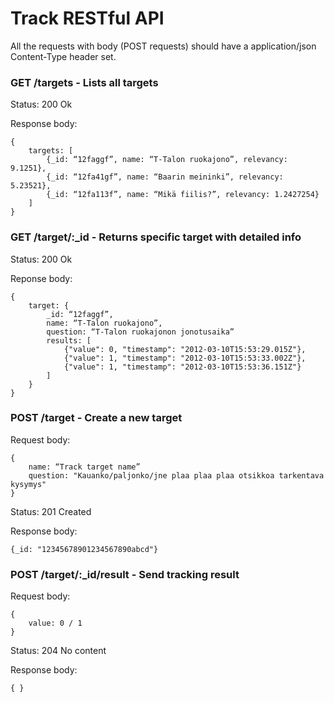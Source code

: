 # Track RESTful API

All the requests with body (POST requests) should have a application/json Content-Type header set.

### GET /targets - Lists all targets

Status: 200 Ok

Response body:

	{
		targets: [
			{_id: “12faggf”, name: “T-Talon ruokajono”, relevancy: 9.1251},
			{_id: “12fa41gf”, name: “Baarin meininki”, relevancy: 5.23521},
			{_id: “12fa113f”, name: “Mikä fiilis?”, relevancy: 1.2427254}
		]
	}
  

### GET /target/:_id - Returns specific target with detailed info

Status: 200 Ok

Reponse body:

	{
		target: {
			_id: “12faggf”,
			name: “T-Talon ruokajono”,
			question: “T-Talon ruokajonon jonotusaika”
			results: [
			    {"value": 0, "timestamp": "2012-03-10T15:53:29.015Z"},
			    {"value": 1, "timestamp": "2012-03-10T15:53:33.002Z"},
			    {"value": 1, "timestamp": "2012-03-10T15:53:36.151Z"}
			]
		}
	}

### POST /target - Create a new target

Request body:

	{
		name: “Track target name”
		question: "Kauanko/paljonko/jne plaa plaa plaa otsikkoa tarkentava kysymys"
	}
	
Status: 201 Created

Response body: 

	{_id: "12345678901234567890abcd"}

### POST /target/:_id/result - Send tracking result

Request body:

    {
        value: 0 / 1
    }

Status: 204 No content

Response body:

    { }